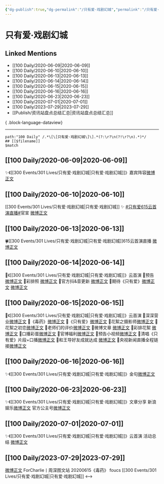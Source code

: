 ```yaml
---
{"dg-publish":true,"dg-permalink":"/只有爱·戏剧幻城","permalink":"/只有爱·戏剧幻城/","created":"2023-04-05T17:19:38.000+08:00","updated":"2023-08-24T18:44:16.583+08:00"}
---
```


# 只有爱·戏剧幻城

## Linked Mentions
- [[100 Daily/2020-06-09\|2020-06-09]]
- [[100 Daily/2020-06-10\|2020-06-10]]
- [[100 Daily/2020-06-13\|2020-06-13]]
- [[100 Daily/2020-06-14\|2020-06-14]]
- [[100 Daily/2020-06-15\|2020-06-15]]
- [[100 Daily/2020-06-16\|2020-06-16]]
- [[100 Daily/2020-06-23\|2020-06-23]]
- [[100 Daily/2020-07-01\|2020-07-01]]
- [[100 Daily/2023-07-29\|2023-07-29]]
- [[Publish/资讯站盘点总结汇总\|资讯站盘点总结汇总]]

{ .block-language-dataview}

---

```expander
path:"100 Daily" /.*\[\[只有爱·戏剧幻城\]\].*(?:\r?\n(?!\r?\n).*)*/
## [[$filename]]
$match
```
## [[100 Daily/2020-06-09\|2020-06-09]]
✨《[[300 Events/301 Lives/只有爱·戏剧幻城\|只有爱·戏剧幻城]]》嘉宾阵容[微博正文](https://m.weibo.cn/6466290670/4513971031438701)
## [[100 Daily/2020-06-10\|2020-06-10]]
[[300 Events/301 Lives/只有爱·戏剧幻城\|只有爱·戏剧幻城]]
✨ [#只有爱615云首演直播#](https://s.weibo.com/weibo?q=%23%E5%8F%AA%E6%9C%89%E7%88%B1615%E4%BA%91%E9%A6%96%E6%BC%94%E7%9B%B4%E6%92%AD%23)官宣 [微博正文](https://m.weibo.cn/6466290670/4514212216611699)
## [[100 Daily/2020-06-13\|2020-06-13]]
🍀[[300 Events/301 Lives/只有爱·戏剧幻城\|只有爱·戏剧幻城]]615云首演直播 [微博正文](https://m.weibo.cn/6466290670/4515344201634804)
## [[100 Daily/2020-06-14\|2020-06-14]]
🌱《[[300 Events/301 Lives/只有爱·戏剧幻城\|只有爱·戏剧幻城]]》云首演
🎵预告 [微博正文](https://m.weibo.cn/6466290670/4515812603825383)
🎵彩排照 [微博正文](https://m.weibo.cn/6466290670/4515843163222389)
🎵官方抖&音更新 [微博正文](https://m.weibo.cn/6466290670/4515764692092810)
🎵期待《只有爱》[微博正文](https://m.weibo.cn/6466290670/4515819037929691) [微博正文](https://m.weibo.cn/6466290670/4515752671097558)
## [[100 Daily/2020-06-15\|2020-06-15]]
🌱《[[300 Events/301 Lives/只有爱·戏剧幻城\|只有爱·戏剧幻城]]》云首演
🎵深深营业[微博正文](https://m.weibo.cn/6466290670/4516164401552206)
🎵《毒药》[微博正文](https://m.weibo.cn/6466290670/4516184902827286)
🎵《只有爱》[微博正文](https://m.weibo.cn/6466290670/4516198031126006)
🎵花絮之摄影师[微博正文](https://m.weibo.cn/6466290670/4516180201403860)
🎵花絮之初恋[微博正文](https://m.weibo.cn/6466290670/4516195107938522)
🎵老师们的评价[微博正文](https://m.weibo.cn/6466290670/4516257817024990)
🎵微博文章 [微博正文](https://m.weibo.cn/6466290670/4516009204361916)
🎵彩排花絮 [微博正文](https://m.weibo.cn/6466290670/4516017826884500)
🎵口播彩蛋[微博正文](https://m.weibo.cn/6466290670/4516036798173960)
🎵官博福利[微博正文](https://m.weibo.cn/6466290670/4516072806737605)
🎵预告小视频[微博正文](https://m.weibo.cn/6466290670/4516150132428170)
🎵清唱《只有爱》片段+口播[微博正文](https://m.weibo.cn/6466290670/4516214187291079)
🎵和王导好友成就达成 [微博正文](https://m.weibo.cn/6466290670/4516008267798686)
🎵央视新闻直播全程链接[微博正文](https://m.weibo.cn/6466290670/4516170038392606)
## [[100 Daily/2020-06-16\|2020-06-16]]
✨《[[300 Events/301 Lives/只有爱·戏剧幻城\|只有爱·戏剧幻城]]》金句[微博正文](https://m.weibo.cn/6466290670/4516557910612398)

## [[100 Daily/2020-06-23\|2020-06-23]]
✨《[[300 Events/301 Lives/只有爱·戏剧幻城\|只有爱·戏剧幻城]]》文章分享
新浪娱乐[微博正文](https://m.weibo.cn/6466290670/4518937137681004)
官方公主号[微博正文](https://m.weibo.cn/6466290670/4518967991040243)
## [[100 Daily/2020-07-01\|2020-07-01]]
✨《[[300 Events/301 Lives/只有爱·戏剧幻城\|只有爱·戏剧幻城]]》云首演 活动总结 [微博正文](https://weibo.com/6466290670/J9eW5ec9L)
## [[100 Daily/2023-07-29\|2023-07-29]]
[微博正文](http://weibo.com/6987697229/Nc75Vt1jh) ForCharlie丨周深图文站 20200615《毒药》 foucs [[300 Events/301 Lives/只有爱·戏剧幻城\|只有爱·戏剧幻城]]
<-->